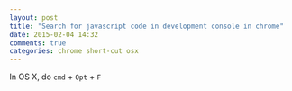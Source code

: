 ```yaml
---
layout: post
title: "Search for javascript code in development console in chrome"
date: 2015-02-04 14:32
comments: true
categories: chrome short-cut osx
---
```


In OS X, do `cmd` + `Opt` + `F`


